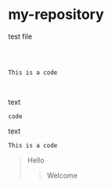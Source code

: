 # my-repository

test file

<pre>

<code>

This is a code

</code>
</pre>

text

    code
    
text

```This is a code```

>Hello
>>Welcome
